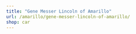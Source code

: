```yaml
---
title: "Gene Messer Lincoln of Amarillo"
url: /amarillo/gene-messer-lincoln-of-amarillo/
shop: car
---
```

